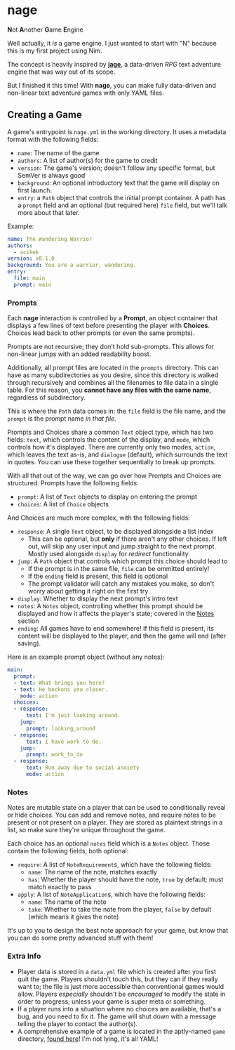 # nage

**N**ot **A**nother **G**ame **E**ngine

Well actually, it *is* a game engine. I just wanted to start with "N" because this is my first project using Nim.

The concept is heavily inspired by **[jage](https://github.com/acikek/jage)**, a data-driven *RPG* text adventure engine that was way out of its scope.

But I finished it this time! With **nage**, you can make fully data-driven and non-linear text adventure games with only YAML files.

## Creating a Game

A game's entrypoint is `nage.yml` in the working directory. It uses a metadata format with the following fields:

- `name`: The name of the game
- `authors`: A list of author(s) for the game to credit
- `version`: The game's version; doesn't follow any specific format, but SemVer is always good
- `background`: An optional introductory text that the game will display on first launch.
- `entry`: a `Path` object that controls the initial prompt container. A path has a `prompt` field and an optional (but required here) `file` field, but we'll talk more about that later.

Example:

```yml
name: The Wandering Warrior
authors:
  - acikek
version: v0.1.0
background: You are a warrior, wandering.
entry:
  file: main
  prompt: main
```

### Prompts

Each **nage** interaction is controlled by a **Prompt**, an object container that displays a few lines of text before presenting the player with **Choices**. Choices lead back to other prompts (or even the same prompts).

Prompts are not recursive; they don't hold sub-prompts. This allows for non-linear jumps with an added readability boost.

Additionally, all prompt files are located in the `prompts` directory. This can have as many subdirectories as you desire, since this directory is walked through recursively and combines all the filenames to file data in a single table. For this reason, you **cannot have any files with the same name**, regardless of subdirectory.

This is where the `Path` data comes in: the `file` field is the file name, and the `prompt` is the prompt name *in that file*.

Prompts and Choices share a common `Text` object type, which has two fields: `text`, which controls the content of the display, and `mode`, which controls how it's displayed. There are currently only two modes, `action`, which leaves the text as-is, and `dialogue` (default), which surrounds the text in quotes. You can use these together sequentially to break up prompts.

With all that out of the way, we can go over how Prompts and Choices are structured. Prompts have the following fields:

- `prompt`: A list of `Text` objects to display on entering the prompt
- `choices`: A list of `Choice` objects

And Choices are much more complex, with the following fields:

- `response`: A single `Text` object, to be displayed alongside a list index
  - This can be optional, but **only** if there aren't any other choices. If left out, will skip any user input and jump straight to the next prompt. Mostly used alongside `display` for *redirect* functionality
- `jump`: A `Path` object that controls which prompt this choice should lead to
  - If the prompt is in the same file, `file` can be ommitted entirely!
  - If the `ending` field is present, this field is optional
  - The prompt validator will catch any mistakes you make, so don't worry about getting it right on the first try
- `display`: Whether to display the next prompt's intro text
- `notes`: A `Notes` object, controlling whether this prompt should be displayed and how it affects the player's state; covered in the [Notes](#Notes) section
- `ending`: All games have to end somewhere! If this field is present, its content will be displayed to the player, and then the game will end (after saving).

Here is an example prompt object (without any notes):

```yml
main:
  prompt:
  - text: What brings you here?
  - text: He beckons you closer.
    mode: action
  choices:
  - response: 
      text: I'm just looking around.
    jump:
      prompt: looking_around
  - response: 
      text: I have work to do.
    jump:
      prompt: work_to_do
  - response:
      text: Run away due to social anxiety
      mode: action
```

### Notes

Notes are mutable state on a player that can be used to conditionally reveal or hide choices. You can add and remove notes, and require notes to be present or not present on a player. They are stored as plaintext strings in a list, so make sure they're unique throughout the game.

Each choice has an optional `notes` field which is a `Notes` object. Those contain the following fields, both optional:

- `require`: A list of `NoteRequirement`s, which have the following fields:
  - `name`: The name of the note, matches exactly
  - `has`: Whether the player should have the note, `true` by default; must match exactly to pass
- `apply`: A list of `NoteApplication`s, which have the following fields:
  - `name`: The name of the note
  - `take`: Whether to take the note from the player, `false` by default (which means it gives the note)

It's up to you to design the best note approach for your game, but know that you can do some pretty advanced stuff with them!

### Extra Info

- Player data is stored in a `data.yml` file which is created after you first quit the game. Players shouldn't touch this, but they can if they really want to; the file is just more accessible than conventional games would allow. Players *especially* shouldn't be *encouraged* to modify the state in order to progress, unless your game is super meta or something.
- If a player runs into a situation where no choices are available, that's a bug, and you need to fix it. The game will shut down with a message telling the player to contact the author(s).
- A comprehensive example of a game is located in the aptly-named `game` directory, [found here](https://github.com/acikek/nage/game)! I'm not lying, it's all YAML!